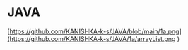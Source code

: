 # JAVA


[https://github.com/KANISHKA-k-s/JAVA/blob/main/1a.png](https://github.com/KANISHKA-k-s/JAVA/1a/arrayList.png
)
